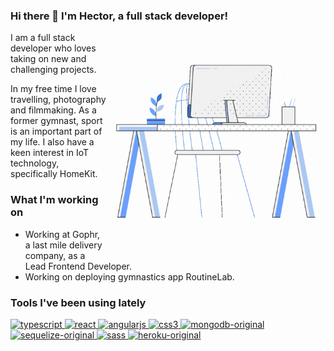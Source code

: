 ### Hi there 👋 I'm Hector, a full stack developer!

<img align="right" href="https://github.com/hectorkd" src="./assets/desk-animation.gif" height=350>

I am a full stack developer who loves taking on new and challenging projects. 

In my free time I love travelling, photography and filmmaking. As a former gymnast, sport is an important part of my life. I also have a keen interest in IoT technology, specifically HomeKit.

### What I'm working on

- Working at Gophr, a last mile delivery company, as a Lead Frontend Developer.
- Working on deploying gymnastics app RoutineLab.

### Tools I've been using lately

<p align="left"> 
   <a href="https://www.typescriptlang.org/" target="_blank"> <img src="https://icongr.am/devicon/typescript-original.svg?size=128&color=currentColor" alt="typescript" width="40" height="40"/> </a> 
  <a href="https://reactjs.org/" target="_blank"> <img src="https://icongr.am/devicon/react-original.svg?size=128&color=currentColor" alt="react" width="40" height="40"/> </a> 
  <a href="https://angular.io" target="_blank"> <img src="https://icongr.am/devicon/angularjs-original.svg?size=128&color=currentColor" alt="angularjs" width="40" height="40"/> </a> 
   <a href="https://graphql.github.io/" target="_blank"> <img src="https://user-images.githubusercontent.com/25126281/102015838-d4678280-3d55-11eb-81d2-cd2a79ea3a82.png" alt="css3" width="40" height="40"/> </a> 
  <a href="https://www.mongodb.com/" target="_blank"> <img src="https://icongr.am/devicon/mongodb-original.svg?size=128&color=currentColor" alt="mongodb-original" width="40" height="40"/> </a> 
  <a href="https://www.postgresql.org" target="_blank"> <img src="https://icongr.am/devicon/postgresql-original-wordmark.svg?size=128&color=ffffff" alt="sequelize-original" width="40" height="40"/> </a>  
  <a href="https://sass-lang.com/" target="_blank"> <img src="https://icongr.am/devicon/sass-original.svg?size=128&color=currentColor" alt="sass" width="40" height="40"/> </a> 
  <a href="https://www.heroku.com/" target="_blank"> <img src="https://icongr.am/devicon/heroku-original.svg?size=128&color=currentColor" alt="heroku-original" width="40" height="40"/> </a>  
</p>

<!--
**hectorkd/hectorkd** is a ✨ _special_ ✨ repository because its `README.md` (this file) appears on your GitHub profile.

Here are some ideas to get you started:

- 🔭 I’m currently working on ...
- 🌱 I’m currently learning ...
- 👯 I’m looking to collaborate on ...
- 🤔 I’m looking for help with ...
- 💬 Ask me about ...
- 📫 How to reach me: ...
- 😄 Pronouns: ...
- ⚡ Fun fact: ...
-->
